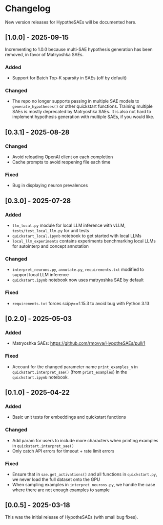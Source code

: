 # Changelog

New version releases for HypotheSAEs will be documented here.

## [1.0.0] - 2025-09-15

Incrementing to 1.0.0 because multi-SAE hypothesis generation has been removed, in favor of Matryoshka SAEs.

### Added
- Support for Batch Top-K sparsity in SAEs (off by default)

### Changed
- The repo no longer supports passing in multiple SAE models to `generate_hypotheses()` or other quickstart functions. Training multiple SAEs is mostly deprecated by Matryoshka SAEs. It is also not hard to implement hypothesis generation with multiple SAEs, if you would like.

## [0.3.1] - 2025-08-28

### Changed
- Avoid reloading OpenAI client on each completion
- Cache prompts to avoid reopening file each time

### Fixed
- Bug in displaying neuron prevalences

## [0.3.0] - 2025-07-28

### Added
- `llm_local.py` module for local LLM inference with vLLM, `tests/test_local_llm.py` for unit tests
- `quickstart_local.ipynb` notebook to get started with local LLMs
- `local_llm_experiments` contains experiments benchmarking local LLMs for autointerp and concept annotation

### Changed
- `interpret_neurons.py`, `annotate.py`, `requirements.txt` modified to support local LLM inference
- `quickstart.ipynb` notebook now uses matryoshka SAE by default

### Fixed
- `requirements.txt` forces scipy==1.15.3 to avoid bug with Python 3.13

## [0.2.0] - 2025-05-03

### Added
- Matryoshka SAEs: https://github.com/rmovva/HypotheSAEs/pull/1

### Fixed
- Account for the changed parameter name `print_examples_n` in `quickstart.interpret_sae()` (from `print_examples`) in the `quickstart.ipynb` notebook.

## [0.1.0] - 2025-04-22

### Added
- Basic unit tests for embeddings and quickstart functions

### Changed
- Add param for users to include more characters when printing examples in `quickstart.interpret_sae()`
- Only catch API errors for timeout + rate limit errors

### Fixed
- Ensure that in `sae.get_activations()` and all functions in `quickstart.py`, we never load the full dataset onto the GPU
- When sampling examples in `interpret_neurons.py`, we handle the case where there are not enough examples to sample

## [0.0.5] - 2025-03-18

This was the initial release of HypotheSAEs (with small bug fixes).
